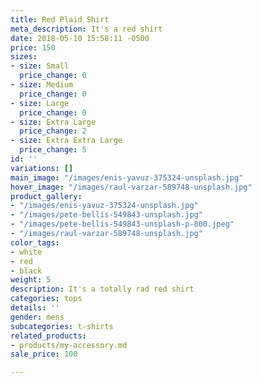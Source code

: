 ```yaml
---
title: Red Plaid Shirt
meta_description: It's a red shirt
date: 2018-05-10 15:58:11 -0500
price: 150
sizes:
- size: Small
  price_change: 0
- size: Medium
  price_change: 0
- size: Large
  price_change: 0
- size: Extra Large
  price_change: 2
- size: Extra Extra Large
  price_change: 5
id: ''
variations: []
main_image: "/images/enis-yavuz-375324-unsplash.jpg"
hover_image: "/images/raul-varzar-589748-unsplash.jpg"
product_gallery:
- "/images/enis-yavuz-375324-unsplash.jpg"
- "/images/pete-bellis-549843-unsplash.jpg"
- "/images/pete-bellis-549843-unsplash-p-800.jpeg"
- "/images/raul-varzar-589748-unsplash.jpg"
color_tags:
- white
- red
- black
weight: 5
description: It's a totally rad red shirt
categories: tops
details: ''
gender: mens
subcategories: t-shirts
related_products:
- products/my-accessory.md
sale_price: 100

---
```

